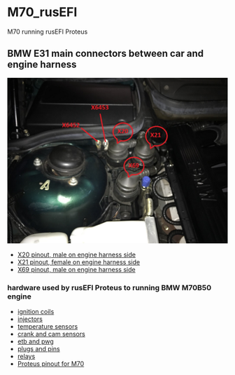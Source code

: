 # M70_rusEFI
M70 running rusEFI Proteus

## BMW E31 main connectors between car and engine harness ##

<img src="hardware/pictures/e31_main_connectors.jpg" title="BMW E31 main connectors">

- [X20 pinout, male on engine harness side](hardware/x20.md)
- [X21 pinout, female on engine harness side](hardware/x21.md)
- [X69 pinout, male on engine harness side](hardware/x69.md)

### hardware used by rusEFI Proteus to running BMW M70B50 engine ###

- [ignition coils](hardware/ignition_coils.md)
- [injectors](hardware/injectors.md)
- [temperature sensors](hardware/temp_sensors.md)
- [crank and cam sensors](hardware/crank_cam_sensors.md)
- [etb and pwg](hardware/etb_pwg.md)
- [plugs and pins](hardware/plugs_pins.md)
- [relays](hardware/relays.md)
- [Proteus pinout for M70](hardware/Proteus_pinout.md)
